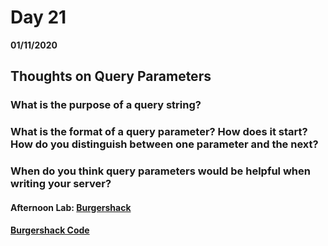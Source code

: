 # Day 21
__01/11/2020__

## Thoughts on Query Parameters

### What is the purpose of a query string?

### What is the format of a query parameter? How does it start? How do you distinguish between one parameter and the next?

### When do you think query parameters would be helpful when writing your server?


#### Afternoon Lab: [Burgershack](https://trevor-r-allen.github.io/burgershack-node/)
####                [Burgershack Code](https://github.com/trevor-r-allen/burgershack-node)